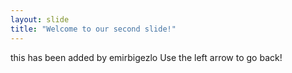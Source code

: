 ```yaml
---
layout: slide
title: "Welcome to our second slide!"
---
```

this has been added by emirbigezlo
Use the left arrow to go back!
